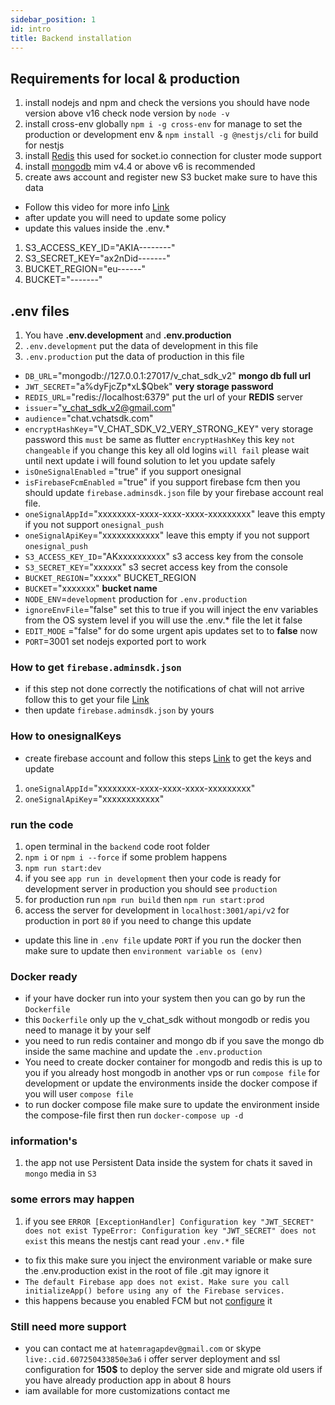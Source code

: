 ```yaml
---
sidebar_position: 1
id: intro
title: Backend installation
---
```


## Requirements for local & production

1. install nodejs and npm and check the versions you should have node version above v16 check node version by `node -v`
2. install cross-env globally `npm i -g cross-env` for manage to set the production or development env
   & `npm install -g @nestjs/cli` for build for nestjs
3. install [Redis](https://redis.io) this used for socket.io connection for cluster mode support
4. install [mongodb](https://www.mongodb.com/try/download/community-kubernetes-operator) mim v4.4 or above v6 is
   recommended
5. create aws account and register new S3 bucket make sure to have this data

- Follow this video for more info [Link](https://www.youtube.com/watch?v=NZElg91l_ms&t=585s)
- after update you will need to update some policy
- update this values inside the .env.*

1. S3_ACCESS_KEY_ID="AKIA--------"
2. S3_SECRET_KEY="ax2nDid-------"
3. BUCKET_REGION="eu------"
4. BUCKET="-------"

## .env files

1. You have **.env.development** and **.env.production**
2. `.env.development` put the data of development in this file
3. `.env.production` put the data of production in this file

- `DB_URL`="mongodb://127.0.0.1:27017/v_chat_sdk_v2" **mongo db full url**
- `JWT_SECRET`="a%dyFjcZp*xL$Qbek" **very storage password**
- `REDIS_URL`="redis://localhost:6379" put the url of your **REDIS** server
- `issuer`="v_chat_sdk_v2@gmail.com"
- `audience`="chat.vchatsdk.com"
- `encryptHashKey`="V_CHAT_SDK_V2_VERY_STRONG_KEY" very storage password this `must` be same as
  flutter `encryptHashKey` this key `not changeable` if you change this key all old logins `will fail` please wait until
  next update i will found solution to let you update safely
- `isOneSignalEnabled` ="true" if you support onesignal
- `isFirebaseFcmEnabled` ="true" if you support firebase fcm then you should update `firebase.adminsdk.json` file by
  your firebase account real file.
- `oneSignalAppId`="xxxxxxxx-xxxx-xxxx-xxxx-xxxxxxxxx" leave this empty if you not support `onesignal_push`
- `oneSignalApiKey`="xxxxxxxxxxxx" leave this empty if you not support `onesignal_push`
- `S3_ACCESS_KEY_ID`="AKxxxxxxxxxx" s3 access key from the console
- `S3_SECRET_KEY`="xxxxxx" s3 secret access key from the console
- `BUCKET_REGION`="xxxxx" BUCKET_REGION
- `BUCKET`="xxxxxxx" **bucket name**
- `NODE_ENV`=`development` production for `.env.production`
- `ignoreEnvFile`="false" set this to true if you will inject the env variables from the OS system level if you will use
  the .env.* file the let it false
- `EDIT_MODE` ="false" for do some urgent apis updates set to to **false** now
- `PORT`=3001 set nodejs exported port to work

### How to get `firebase.adminsdk.json`

- if this step not done correctly the notifications of chat will not arrive follow this
  to get your file [Link](https://www.youtube.com/watch?v=cXOzbKDXTh0)
- then update `firebase.adminsdk.json` by yours

### How to onesignalKeys

- create firebase account and follow this steps [Link](https://www.youtube.com/watch?v=FOkgfsTwvC4) to get the keys and
  update

1. `oneSignalAppId`="xxxxxxxx-xxxx-xxxx-xxxx-xxxxxxxxx"
2. `oneSignalApiKey`="xxxxxxxxxxxx"

### run the code

1. open terminal in the `backend` code root folder
2. `npm i` or `npm i --force` if some problem happens
3. `npm run start:dev`
4. if you see `app run in development` then your code is ready for development server in production you should
   see `production`
5. for production run `npm run build` then `npm run start:prod`
6. access the server for development in `localhost:3001/api/v2` for production in port `80` if you need to change this
   update

- update this line in `.env file` update `PORT` if you run the docker then make sure to update
  then `environment variable os (env)`

### Docker ready

- if your have docker run into your system then you can go by run the `Dockerfile`
- this `Dockerfile` only up the v_chat_sdk without mongodb or redis you need to manage it by your self
- you need to run redis container and mongo db if you save the mongo db inside the same machine and update
  the `.env.production`
- You need to create docker container for mongodb and redis this is up to you if you already host mongodb in another vps
  or run `compose file` for development or update the environments inside the docker compose if you will
  user `compose file`
- to run docker compose file make sure to update the environment inside the compose-file first then
  run `docker-compose up -d`

### information's

1. the app not use Persistent Data inside the system for chats it saved in `mongo` media in `S3`

### some errors may happen

1. if you see `ERROR [ExceptionHandler] Configuration key "JWT_SECRET" does not exist
   TypeError: Configuration key "JWT_SECRET" does not exist` this means the nestjs cant read your `.env.*` file

- to fix this make sure you inject the environment variable or make sure the .env.production exist in the root of file
  .git may ignore it
- `The default Firebase app does not exist. Make sure you call initializeApp() before using any of the Firebase services.`
- this happens because you enabled FCM but not [configure](https://www.youtube.com/watch?v=cXOzbKDXTh0) it

### Still need more support

- you can contact me at `hatemragapdev@gmail.com` or skype `live:.cid.607250433850e3a6` i offer server deployment and
  ssl configuration for **150$** to deploy the
  server side and migrate old users if you have already production app in about 8 hours
- iam available for more customizations contact me